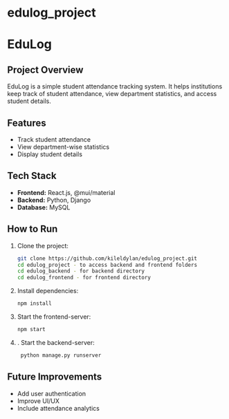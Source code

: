 # edulog_project

# EduLog  

## Project Overview  
EduLog is a simple student attendance tracking system. It helps institutions keep track of student attendance, view department statistics, and access student details.  

## Features  
- Track student attendance  
- View department-wise statistics  
- Display student details  

## Tech Stack  
- **Frontend:** React.js, @mui/material  
- **Backend:** Python, Django 
- **Database:** MySQL  

## How to Run  
1. Clone the project:  
   ```bash
   git clone https://github.com/kileldylan/edulog_project.git
   cd edulog_project - to access backend and frontend folders
   cd edulog_backend - for backend directory
   cd edulog_frontend - for frontend directory
   ```  

2. Install dependencies:  
   ```bash
   npm install
   ```  
3. Start the frontend-server:  
   ```bash
   npm start
   ```  
4. . Start the backend-server:  
   ```bash
    python manage.py runserver
   ```  

## Future Improvements  
- Add user authentication  
- Improve UI/UX  
- Include attendance analytics  
